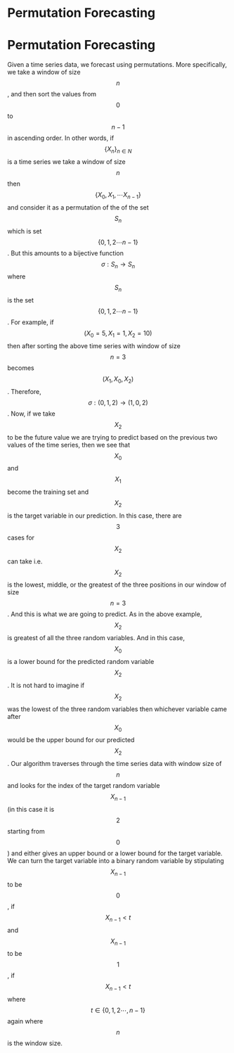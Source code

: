 # Permutation Forecasting
# Permutation Forecasting

Given a time series data, we forecast using permutations. More specifically, we take a window of size $$n$$, and then sort the values from $$0$$ to $$n-1$$ in ascending order. In other words, if $$\{X_n\}_{n\in N}$$ is a time series we take a window of size $$n$$ then  $$\{X_0, X_1, \cdots X_{n-1}\}$$ and consider it as a permutation of the of the set  $$S_{n}$$ which is  set $$\{0,1,2 \cdots n-1\}$$. But this amounts to a bijective function $$\sigma : S_{n} \to S_{n}$$ where $$S_{n}$$ is the set $$\{0,1,2 \cdots n-1\}$$. For example, if $$(X_{0}=5, X_{1}=1, X_{2}=10)$$ then after sorting the above time series with window of size $$n=3$$ becomes $$(X_{1},X_{0},X_{2})$$. Therefore, $$\sigma: (0,1,2)\to (1,0,2)$$. 
    Now, if we take $$X_{2}$$ to be the future value we are trying to  predict based on the previous two values of the time series, then  we see that $$X_{0}$$ and $$X_{1}$$ become the training set and $$X_{2}$$ is the target variable in our prediction. In this case, there are $$3$$ cases for $$X_{2}$$ can take i.e. $$X_{2}$$ is the lowest, middle, or the greatest of the three positions in our window of size $$n=3$$. And this is what we are going to predict. As in the above example, $$X_{2}$$ is greatest of all the three random variables. And in this case, $$X_{0}$$ is a lower bound for the predicted random variable $$X_{2}$$. It is not hard to imagine if $$X_{2}$$ was the lowest of the three random variables then whichever variable came after $$X_{0}$$ would be the upper bound for our predicted $$X_{2}$$. 
    Our algorithm traverses through the time series data with window size of $$n$$ and looks for the index of the target random variable $$X_{n-1}$$ (in this case it is $$2$$ starting from $$0$$) and either gives an upper bound or a lower bound for the target variable. We can turn the target variable into a binary random variable by stipulating $$X_{n-1}$$ to be $$0$$, if $$X_{n-1}< t$$ and $$X_{n-1}$$ to be $$1$$, if $$X_{n-1}<t$$ where $$t\in\{0,1,2\cdots,n-1\}$$ again where $$n$$ is the window size. 
    
    